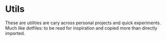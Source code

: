 # Utils

These are utilities are cary across personal projects and quick experiments. Much like dotfiles: to be read for inspiration and copied more than directly imported.
